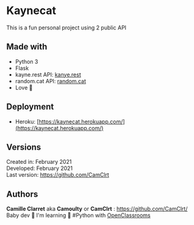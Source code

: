 Kaynecat 
========

This is a fun personal project using 2 public API  

## Made with

* Python 3
* Flask
* kayne.rest API: [kanye.rest](https://kanye.rest/)
* random.cat API: [random.cat](http://random.cat)
* Love 💙

## Deployment

* Heroku: [https://kaynecat.herokuapp.com/](https://kaynecat.herokuapp.com/)

## Versions

Created in:   February 2021  
Developed:    February 2021  
Last version: https://github.com/CamClrt  

## Authors

**Camille Clarret** aka **Camoulty** or **CamClrt** : https://github.com/CamClrt/  
Baby dev 🐣 I'm learning 🐍 #Python with [OpenClassrooms](https://openclassrooms.com/)  